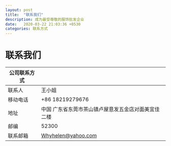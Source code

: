 ```yaml
---
layout: post
title:  "联系我们"
description: 成为最受尊敬的服饰批发企业
date:   2020-03-22 21:03:36 +0530
categories: 联系方式
---
```


# 联系我们

| 公司联系方式 |                                                      |
| ------------ | ---------------------------------------------------- |
| 联系人       | 王小姐                                               |
| 移动电话     | +86 18219279676                                      |
| 地址         | 中国  广东省东莞市茶山镇卢屋意发五金店对面美宜佳二楼 |
| 邮编         | 52300                                                |
| 联系邮箱     | [Whyhelen@yahoo.com](mailto:Whyhelen@yahoo.com)      |

